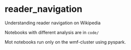 # reader_navigation

Understanding reader navigation on Wikipedia

Notebooks with different analysis are in `code/`

Mot notebooks run only on the wmf-cluster using pyspark.